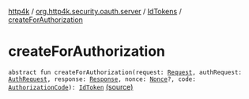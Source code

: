 [http4k](../../index.md) / [org.http4k.security.oauth.server](../index.md) / [IdTokens](index.md) / [createForAuthorization](./create-for-authorization.md)

# createForAuthorization

`abstract fun createForAuthorization(request: `[`Request`](../../org.http4k.core/-request/index.md)`, authRequest: `[`AuthRequest`](../-auth-request/index.md)`, response: `[`Response`](../../org.http4k.core/-response/index.md)`, nonce: `[`Nonce`](../../org.http4k.security.openid/-nonce/index.md)`?, code: `[`AuthorizationCode`](../-authorization-code/index.md)`): `[`IdToken`](../../org.http4k.security.openid/-id-token/index.md) [(source)](https://github.com/http4k/http4k/blob/master/http4k-security-oauth/src/main/kotlin/org/http4k/security/oauth/server/IdTokens.kt#L11)